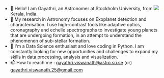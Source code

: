 - 👋 Hello! I am Gayathri, an Astronomer at Stockholm University, from <img src="https://www.flaticon.com/free-icon/coconut_6866514?related_id=6866508&origin=search"> Kerala, India.
- 👀 My research in Astronomy focuses on Exoplanet detection and characterisation. I use high-contrast tools like adaptive optics, coronagraphy and echelle spectrographs to investigate young planets that are undergoing formation, in an attempt to understand the phenomenon of sub-stellar formation.
- 🌱 I'm a Data Science enthusiast and love coding in Python. I am constantly looking for new opportunities and challenges to expand my skills in data processing, analysis and visualization. 
- 📫 How to reach me : gayathri.viswanath@astro.su.se (or) gayathri.viswanath.25@gmail.com

<!---
GayathriVis/GayathriVis is a ✨ special ✨ repository because its `README.md` (this file) appears on your GitHub profile.
You can click the Preview link to take a look at your changes.
--->
